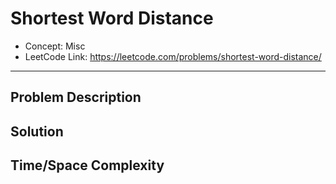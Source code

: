 # Shortest Word Distance

- Concept: Misc
- LeetCode Link: https://leetcode.com/problems/shortest-word-distance/

---

## Problem Description

## Solution

## Time/Space Complexity

